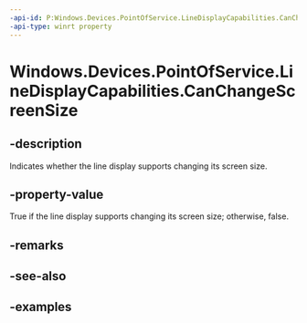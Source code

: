 ```yaml
---
-api-id: P:Windows.Devices.PointOfService.LineDisplayCapabilities.CanChangeScreenSize
-api-type: winrt property
---
```


<!-- Property syntax.
public bool CanChangeScreenSize { get; }
-->

# Windows.Devices.PointOfService.LineDisplayCapabilities.CanChangeScreenSize

## -description
Indicates whether the line display supports changing its screen size.

## -property-value
True if the line display supports changing its screen size; otherwise, false.

## -remarks

## -see-also

## -examples
